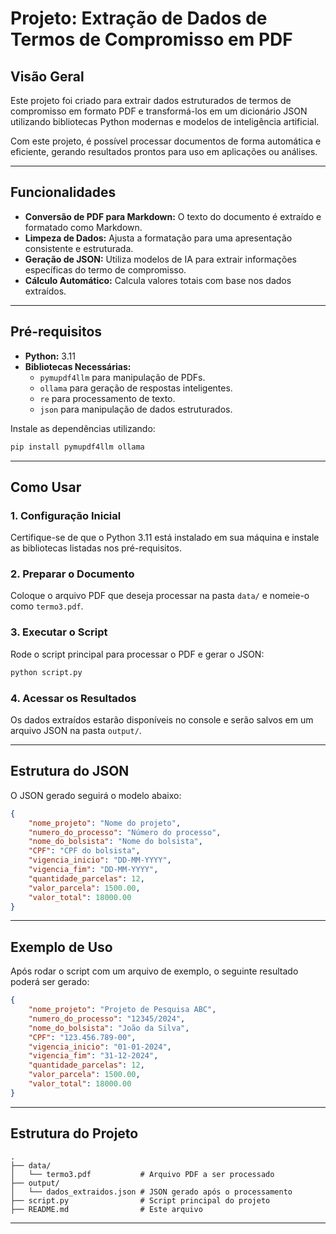 
# Projeto: Extração de Dados de Termos de Compromisso em PDF

## Visão Geral
Este projeto foi criado para extrair dados estruturados de termos de compromisso em formato PDF e transformá-los em um dicionário JSON utilizando bibliotecas Python modernas e modelos de inteligência artificial. 

Com este projeto, é possível processar documentos de forma automática e eficiente, gerando resultados prontos para uso em aplicações ou análises.

---

## Funcionalidades
- **Conversão de PDF para Markdown:** O texto do documento é extraído e formatado como Markdown.
- **Limpeza de Dados:** Ajusta a formatação para uma apresentação consistente e estruturada.
- **Geração de JSON:** Utiliza modelos de IA para extrair informações específicas do termo de compromisso.
- **Cálculo Automático:** Calcula valores totais com base nos dados extraídos.

---

## Pré-requisitos
- **Python:** 3.11
- **Bibliotecas Necessárias:** 
  - `pymupdf4llm` para manipulação de PDFs.
  - `ollama` para geração de respostas inteligentes.
  - `re` para processamento de texto.
  - `json` para manipulação de dados estruturados.

Instale as dependências utilizando:
```bash
pip install pymupdf4llm ollama
```

---

## Como Usar

### 1. Configuração Inicial
Certifique-se de que o Python 3.11 está instalado em sua máquina e instale as bibliotecas listadas nos pré-requisitos.

### 2. Preparar o Documento
Coloque o arquivo PDF que deseja processar na pasta `data/` e nomeie-o como `termo3.pdf`.

### 3. Executar o Script
Rode o script principal para processar o PDF e gerar o JSON:
```bash
python script.py
```

### 4. Acessar os Resultados
Os dados extraídos estarão disponíveis no console e serão salvos em um arquivo JSON na pasta `output/`.

---

## Estrutura do JSON
O JSON gerado seguirá o modelo abaixo:

```json
{
    "nome_projeto": "Nome do projeto",
    "numero_do_processo": "Número do processo",
    "nome_do_bolsista": "Nome do bolsista",
    "CPF": "CPF do bolsista",
    "vigencia_inicio": "DD-MM-YYYY",
    "vigencia_fim": "DD-MM-YYYY",
    "quantidade_parcelas": 12,
    "valor_parcela": 1500.00,
    "valor_total": 18000.00
}
```

---

## Exemplo de Uso
Após rodar o script com um arquivo de exemplo, o seguinte resultado poderá ser gerado:
```json
{
    "nome_projeto": "Projeto de Pesquisa ABC",
    "numero_do_processo": "12345/2024",
    "nome_do_bolsista": "João da Silva",
    "CPF": "123.456.789-00",
    "vigencia_inicio": "01-01-2024",
    "vigencia_fim": "31-12-2024",
    "quantidade_parcelas": 12,
    "valor_parcela": 1500.00,
    "valor_total": 18000.00
}
```

---

## Estrutura do Projeto
```plaintext
.
├── data/
│   └── termo3.pdf           # Arquivo PDF a ser processado
├── output/
│   └── dados_extraidos.json # JSON gerado após o processamento
├── script.py                # Script principal do projeto
├── README.md                # Este arquivo
```

---
